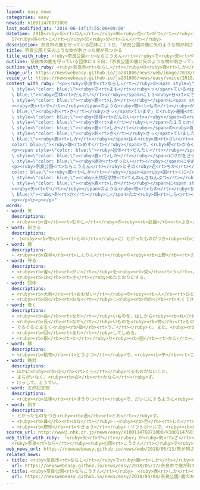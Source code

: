 ```yaml
---
layout: easy_news
categories: easy
newsid: k10011476871000
last_modified_at: '2018-06-14T17:55:00+09:00'
datetime: 2018<ruby>年<rt>ねん</rt></ruby>06<ruby>月<rt>がつ</rt></ruby>14<ruby>日<rt>にち</rt></ruby>
  17<ruby>時<rt>じ</rt></ruby>55<ruby>分<rt>ふん</rt></ruby>
description: 奈良市の鹿を守っている団体に１３日、「奈良公園の鹿に矢のような物が刺さっています」と連絡がありました。
title: 奈良公園で矢のような物が刺さった鹿が見つかる
title_with_ruby: <ruby>奈良公園<rt>ならこうえん</rt></ruby>で<ruby>矢<rt>や</rt></ruby>のような<ruby>物<rt>もの</rt></ruby>が<ruby>刺<rt>さ</rt></ruby>さった<ruby>鹿<rt>しか</rt></ruby>が<ruby>見<rt>み</rt></ruby>つかる
outline: 奈良市の鹿を守っている団体に１３日、「奈良公園の鹿に矢のような物が刺さっています」と連絡がありました。
outline_with_ruby: <ruby>奈良市<rt>ならし</rt></ruby>の<ruby>鹿<rt>しか</rt></ruby>を<ruby>守<rt>まも</rt></ruby>っている<ruby>団体<rt>だんたい</rt></ruby>に１３<ruby>日<rt>にち</rt></ruby>、「<ruby>奈良公園<rt>ならこうえん</rt></ruby>の<ruby>鹿<rt>しか</rt></ruby>に<ruby>矢<rt>や</rt></ruby>のような<ruby>物<rt>もの</rt></ruby>が<ruby>刺<rt>さ</rt></ruby>さっています」と<ruby>連絡<rt>れんらく</rt></ruby>がありました。
image_url: https://newswebeasy.github.io/ja201806/news/web/image/2018/06/13/K10011476871_1806132057_1806132109_01_02.jpg
voice_url: https://newswebeasy.github.io/ja201806/news/easy/voice/2018/06/14/k10011476871000.mp4
content_with_ruby: "<p><ruby>奈良市<rt>ならし</rt></ruby>の<span style=\"color: blue;\"><ruby>鹿<rt>しか</rt></ruby></span>を<span\
  \ style=\"color: blue;\"><ruby>守<rt>まも</rt></ruby>っ</span>ている<span style=\"color:\
  \ blue;\"><ruby>団体<rt>だんたい</rt></ruby></span>に１３<ruby>日<rt>にち</rt></ruby>、「<ruby>奈良公園<rt>ならこうえん</rt></ruby>の<span\
  \ style=\"color: blue;\"><ruby>鹿<rt>しか</rt></ruby></span>に<span style=\"color: blue;\"\
  ><ruby>矢<rt>や</rt></ruby></span>のような<ruby>物<rt>もの</rt></ruby>が<span style=\"color:\
  \ blue;\"><ruby>刺<rt>さ</rt></ruby>さっ</span>ています」と<ruby>連絡<rt>れんらく</rt></ruby>がありました。<span\
  \ style=\"color: blue;\"><ruby>団体<rt>だんたい</rt></ruby></span>の<ruby>人<rt>ひと</rt></ruby>が<ruby>見<rt>み</rt></ruby>に<ruby>行<rt>い</rt></ruby>くと、<ruby>鉛筆<rt>えんぴつ</rt></ruby>に<ruby>紙<rt>かみ</rt></ruby>を<span\
  \ style=\"color: blue;\"><ruby>巻<rt>ま</rt></ruby>い</span>た１５ｃｍぐらいの<ruby>物<rt>もの</rt></ruby>が<span\
  \ style=\"color: blue;\"><ruby>鹿<rt>しか</rt></ruby></span>の<ruby>首<rt>くび</rt></ruby>に<span\
  \ style=\"color: blue;\"><ruby>刺<rt>さ</rt></ruby>さっ</span>ていました。<span style=\"color:\
  \ blue;\"><ruby>鹿<rt>しか</rt></ruby></span>は４<ruby>歳<rt>さい</rt></ruby>ぐらいの<span style=\"\
  color: blue;\"><ruby>雌<rt>めす</rt></ruby></span>で、<ruby>軽<rt>かる</rt></ruby>いけがでした。</p>\n\
  <p><span style=\"color: blue;\"><ruby>団体<rt>だんたい</rt></ruby></span>の<ruby>人<rt>ひと</rt></ruby>は「<span\
  \ style=\"color: blue;\"><ruby>鹿<rt>しか</rt></ruby></span>にけがをさせようとしていて、ひどいと<ruby>思<rt>おも</rt></ruby>います。<span\
  \ style=\"color: blue;\"><ruby>絶対<rt>ぜったい</rt></ruby></span>にやめてください」と<ruby>話<rt>はな</rt></ruby>しています。</p>\n\
  <p><ruby>奈良公園<rt>ならこうえん</rt></ruby>とその<ruby>近<rt>ちか</rt></ruby>くにいる<span style=\"\
  color: blue;\"><ruby>鹿<rt>しか</rt></ruby></span>は<ruby>国<rt>くに</rt></ruby>の<span\
  \ style=\"color: blue;\"><ruby>天然記念物<rt>てんねんきねんぶつ</rt></ruby></span>になっています。<ruby>警察<rt>けいさつ</rt></ruby>は<ruby>誰<rt>だれ</rt></ruby>が<span\
  \ style=\"color: blue;\"><ruby>鹿<rt>しか</rt></ruby></span>に<span style=\"color: blue;\"\
  ><ruby>矢<rt>や</rt></ruby></span>のような<ruby>物<rt>もの</rt></ruby>を<span style=\"color:\
  \ blue;\"><ruby>刺<rt>さ</rt></ruby>し</span>たか<ruby>調<rt>しら</rt></ruby>べています。</p>\n\
  <p></p>\n<p></p>"
words:
- word: 矢
  descriptions:
  - <ruby><rb>昔</rb><rt>むかし</rt></ruby>の<ruby><rb>武器</rb><rt>ぶき</rt></ruby>の<ruby><rb>一</rb><rt>ひと</rt></ruby>つ。<ruby><rb>弓</rb><rt>ゆみ</rt></ruby>のつるにつがえて<ruby><rb>射</rb><rt>い</rt></ruby>るもの。
- word: 刺さる
  descriptions:
  - （<ruby><rb>物</rb><rt>もの</rt></ruby>に）とがったものがつき<ruby><rb>立</rb><rt>た</rt></ruby>つ。
- word: 鹿
  descriptions:
  - <ruby><rb>森林</rb><rt>しんりん</rt></ruby>や<ruby><rb>山野</rb><rt>さんや</rt></ruby>にすむ、<ruby><rb>草食</rb><rt>そうしょく</rt></ruby>のおとなしいけもの。<ruby><rb>足</rb><rt>あし</rt></ruby>は<ruby><rb>細長</rb><rt>ほそなが</rt></ruby>く、<ruby><rb>雄</rb><rt>おす</rt></ruby>は<ruby><rb>木</rb><rt>き</rt></ruby>の<ruby><rb>枝</rb><rt>えだ</rt></ruby>のような<ruby><rb>角</rb><rt>つの</rt></ruby>を<ruby><rb>持</rb><rt>も</rt></ruby>つ。<ruby><rb>世界各地</rb><rt>せかいかくち</rt></ruby>にいる。
- word: 守る
  descriptions:
  - <ruby><rb>害</rb><rt>がい</rt></ruby>を<ruby><rb>受</rb><rt>う</rt></ruby>けないように、<ruby><rb>防</rb><rt>ふせ</rt></ruby>ぐ。
  - <ruby><rb>決</rb><rt>き</rt></ruby>めたとおりにする。
- word: 団体
  descriptions:
  - <ruby><rb>大勢</rb><rt>おおぜい</rt></ruby>の<ruby><rb>人</rb><rt>ひと</rt></ruby>の<ruby><rb>集</rb><rt>あつ</rt></ruby>まり。
  - <ruby><rb>同</rb><rt>おな</rt></ruby>じ<ruby><rb>目的</rb><rt>もくてき</rt></ruby>を<ruby><rb>持</rb><rt>も</rt></ruby>った<ruby><rb>人々</rb><rt>ひとびと</rt></ruby>の<ruby><rb>集</rb><rt>あつ</rt></ruby>まり。
- word: 巻く
  descriptions:
  - <ruby><rb>長</rb><rt>なが</rt></ruby>いものを、はしから<ruby><rb>丸</rb><rt>まる</rt></ruby>める。
  - <ruby><rb>長</rb><rt>なが</rt></ruby>いものを<ruby><rb>物</rb><rt>もの</rt></ruby>の<ruby><rb>周</rb><rt>まわ</rt></ruby>りにからみつける。
  - ぐるぐるとまるく<ruby><rb>動</rb><rt>うご</rt></ruby>く。また、<ruby><rb>動</rb><rt>うご</rt></ruby>かす。
  - <ruby><rb>回</rb><rt>まわ</rt></ruby>してしめる。
  - <ruby><rb>取</rb><rt>と</rt></ruby>り<ruby><rb>囲</rb><rt>かこ</rt></ruby>む。
- word: 雌
  descriptions:
  - <ruby><rb>動物</rb><rt>どうぶつ</rt></ruby>で、<ruby><rb>子</rb><rt>こ</rt></ruby>や<ruby><rb>卵</rb><rt>たまご</rt></ruby>を<ruby><rb>生</rb><rt>う</rt></ruby>む<ruby><rb>能力</rb><rt>のうりょく</rt></ruby>があるほう。
- word: 絶対
  descriptions:
  - ほかに<ruby><rb>比</rb><rt>くら</rt></ruby>べるものがないこと。
  - まちがいなく。<ruby><rb>必</rb><rt>かなら</rt></ruby>ず。
  - けっして。とうてい。
- word: 天然記念物
  descriptions:
  - <ruby><rb>法律</rb><rt>ほうりつ</rt></ruby>で、だいじにするように<ruby><rb>決</rb><rt>き</rt></ruby>められている、めずらしい<ruby><rb>動物</rb><rt>どうぶつ</rt></ruby>や<ruby><rb>植物</rb><rt>しょくぶつ</rt></ruby>・<ruby><rb>鉱物</rb><rt>こうぶつ</rt></ruby>のこと。<ruby><rb>例</rb><rt>たと</rt></ruby>えば、<ruby><rb>北海道</rb><rt>ほっかいどう</rt></ruby>の<ruby><rb>阿寒湖</rb><rt>あかんこ</rt></ruby>のマリモなど。
- word: 刺す
  descriptions:
  - とがったものをつき<ruby><rb>通</rb><rt>とお</rt></ruby>す。
  - <ruby><rb>鼻</rb><rt>はな</rt></ruby>・<ruby><rb>舌</rb><rt>した</rt></ruby>・はだなどに、するどい<ruby><rb>刺激</rb><rt>しげき</rt></ruby>をあたえる。
  - <ruby><rb>野球</rb><rt>やきゅう</rt></ruby>・ソフトボールで、<ruby><rb>走者</rb><rt>そうしゃ</rt></ruby>にタッチして、アウトにする。
source_url: http://www3.nhk.or.jp/news/easy/k10011476871000/k10011476871000.html
web_title_with_ruby: 「<ruby>矢<rt>や</rt></ruby>」が<ruby>刺<rt>さ</rt></ruby>さった<ruby>シカ<rt>しか</rt></ruby>
  <ruby>奈良<rt>なら</rt></ruby><ruby>公園<rt>こうえん</rt></ruby>で<ruby>見<rt>み</rt></ruby>つかる
web_news_url: https://newswebeasy.github.io/news/web/2018/06/13/矢が刺さったシカ-奈良公園で見つかる
related_news:
- title: <ruby>奈良市<rt>ならし</rt></ruby>で<ruby>鹿<rt>しか</rt></ruby>が<ruby>町<rt>まち</rt></ruby>を<ruby>走<rt>はし</rt></ruby>るビデオがインターネットに<ruby>出<rt>で</rt></ruby>る
  url: https://newswebeasy.github.io/news/easy/2018/05/17/奈良市で鹿が町を走るビデオがインターネットに出る
- title: <ruby>奈良公園<rt>ならこうえん</rt></ruby>　<ruby>鹿<rt>しか</rt></ruby>のお<ruby>菓子<rt>かし</rt></ruby>のあげ<ruby>方<rt>かた</rt></ruby>を<ruby>英語<rt>えいご</rt></ruby>と<ruby>中国語<rt>ちゅうごくご</rt></ruby>で<ruby>看板<rt>かんばん</rt></ruby>に<ruby>書<rt>か</rt></ruby>く
  url: https://newswebeasy.github.io/news/easy/2018/04/04/奈良公園-鹿のお菓子のあげ方を英語と中国語で看板に書く
...
```

